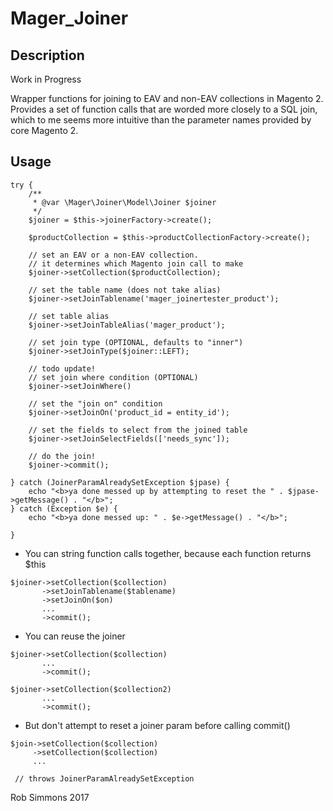 # Mager_Joiner

## Description
Work in Progress

Wrapper functions for joining to EAV and non-EAV collections in Magento 2.
Provides a set of function calls that are worded more closely to a SQL join,
which to me seems more intuitive than the parameter names provided by core Magento 2.

## Usage
~~~
try {
    /**
     * @var \Mager\Joiner\Model\Joiner $joiner
     */
    $joiner = $this->joinerFactory->create();
    
    $productCollection = $this->productCollectionFactory->create();
    
    // set an EAV or a non-EAV collection. 
    // it determines which Magento join call to make
    $joiner->setCollection($productCollection);
    
    // set the table name (does not take alias)
    $joiner->setJoinTablename('mager_joinertester_product');
    
    // set table alias
    $joiner->setJoinTableAlias('mager_product');
    
    // set join type (OPTIONAL, defaults to "inner")
    $joiner->setJoinType($joiner::LEFT);
    
    // todo update!
    // set join where condition (OPTIONAL)
    $joiner->setJoinWhere()
    
    // set the "join on" condition
    $joiner->setJoinOn('product_id = entity_id');
    
    // set the fields to select from the joined table
    $joiner->setJoinSelectFields(['needs_sync']);
    
    // do the join!
    $joiner->commit();
   
} catch (JoinerParamAlreadySetException $jpase) {
    echo "<b>ya done messed up by attempting to reset the " . $jpase->getMessage() . "</b>";
} catch (Exception $e) {
    echo "<b>ya done messed up: " . $e->getMessage() . "</b>";

}
~~~

- You can string function calls together, because each function returns $this
~~~
$joiner->setCollection($collection)
       ->setJoinTablename($tablename)
       ->setJoinOn($on)
       ...
       ->commit();
~~~

- You can reuse the joiner
~~~
$joiner->setCollection($collection)
       ...
       ->commit();
       
$joiner->setCollection($collection2)
       ...
       ->commit();
~~~

- But don't attempt to reset a joiner param before calling commit()
~~~
$join->setCollection($collection)
     ->setCollection($collection)
     ...
     
 // throws JoinerParamAlreadySetException
~~~



Rob Simmons 2017